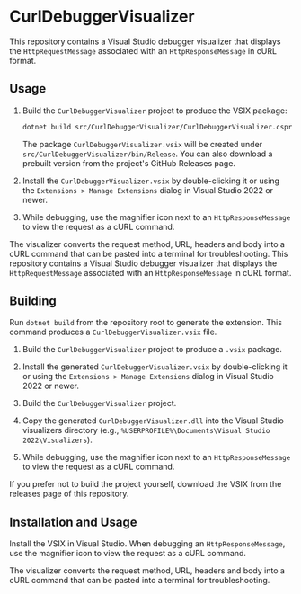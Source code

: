 # CurlDebuggerVisualizer

This repository contains a Visual Studio debugger visualizer that displays the
`HttpRequestMessage` associated with an `HttpResponseMessage` in cURL format.

## Usage

1. Build the `CurlDebuggerVisualizer` project to produce the VSIX package:

   ```bash
   dotnet build src/CurlDebuggerVisualizer/CurlDebuggerVisualizer.csproj -c Release
   ```

   The package `CurlDebuggerVisualizer.vsix` will be created under
   `src/CurlDebuggerVisualizer/bin/Release`. You can also download a prebuilt
   version from the project's GitHub Releases page.
2. Install the `CurlDebuggerVisualizer.vsix` by double-clicking it or using the
   `Extensions > Manage Extensions` dialog in Visual Studio 2022 or newer.
3. While debugging, use the magnifier icon next to an `HttpResponseMessage` to
   view the request as a cURL command.

The visualizer converts the request method, URL, headers and body into a cURL
command that can be pasted into a terminal for troubleshooting.
This repository contains a Visual Studio debugger visualizer that displays the `HttpRequestMessage` associated with an `HttpResponseMessage` in cURL format.

## Building

Run `dotnet build` from the repository root to generate the extension. This command produces a `CurlDebuggerVisualizer.vsix` file.

1. Build the `CurlDebuggerVisualizer` project to produce a `.vsix` package.
2. Install the generated `CurlDebuggerVisualizer.vsix` by double-clicking it or
   using the `Extensions > Manage Extensions` dialog in Visual Studio 2022 or
   newer.

1. Build the `CurlDebuggerVisualizer` project.
2. Copy the generated `CurlDebuggerVisualizer.dll` into the Visual Studio
   visualizers directory (e.g., `%USERPROFILE%\Documents\Visual Studio 2022\Visualizers`).
3. While debugging, use the magnifier icon next to an `HttpResponseMessage` to
   view the request as a cURL command.

If you prefer not to build the project yourself, download the VSIX from the releases page of this repository.

## Installation and Usage

Install the VSIX in Visual Studio. When debugging an `HttpResponseMessage`, use the magnifier icon to view the request as a cURL command.

The visualizer converts the request method, URL, headers and body into a cURL command that can be pasted into a terminal for troubleshooting.
